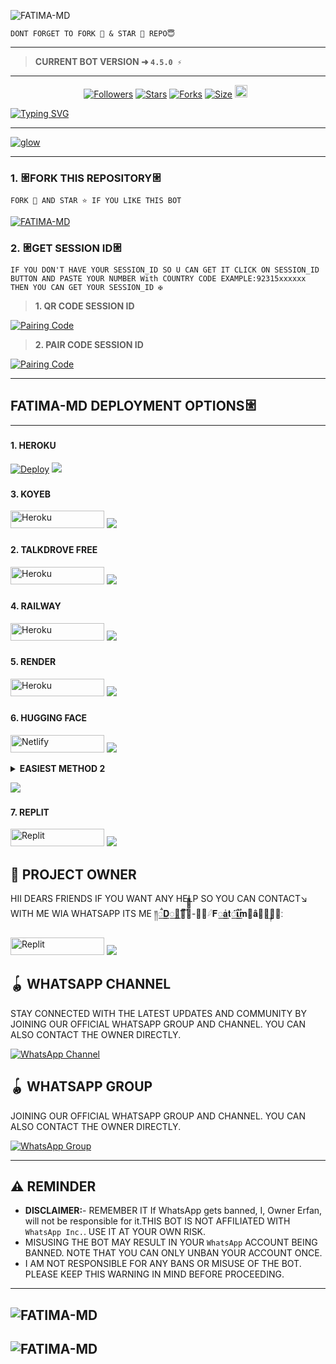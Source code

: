 ![FATIMA-MD](https://readme-typing-svg.demolab.com?font=Roboto&size=26&weight=600&pause=1000&color=FF69B4&center=true&vCenter=true&width=600&lines=✨+ASSALAMUALAIKUM!+WELCOME+TO+FATIMA-MD;🔥+ULTIMATE+WHATSAPP+BOT+WITH+MANY%2B+FEATURES;⚡+FASTEST+•+MOST+ADVANCED+•+USER+FRIENDLY&color=FF69B4&color=4285F4&color=00C853&color=9C27B0&color=FF5722)
```
DONT FORGET TO FORK 🍴 & STAR 🌟 REPO😇
```

---

> **CURRENT BOT VERSION ➜ `4.5.0 ⚡`**
---





  <p align="center">
<a href="https://github.com/policeduafatima-ofc/followers"><img title="Followers" src="https://img.shields.io/github/followers/DARKZONE-MD?color=blue&style=flat-square"></a>
<a href="https://github.com/policeduafatima/FATIMA-MD/stargazers/"><img title="Stars" src="https://img.shields.io/github/stars/policeduafatima/FATIMA-MD?color=blue&style=flat-square"></a>
<a href="https://github.com/policeduafatima/FATIMA-MD/network/members"><img title="Forks" src="https://img.shields.io/github/forks/policeduafatima/FATIMA-MD?color=blue&style=flat-square"></a>
<a href="https://github.com/policeduafatima/FATIMA-MD/"><img title="Size" src="https://img.shields.io/github/repo-size/policeduafatima/FATIMA-MD?style=flat-square&color=green"></a>
<a href="https://github.com/policeduafatima/FATIMA-MD/graphs/commit-activity"><img height="20" src="https://img.shields.io/badge/Maintained%3F-yes-green.svg"></a>&nbsp;&nbsp;
</p>
<p align='center'>
</p>

<a href="https://git.io/typing-svg"><img src="https://readme-typing-svg.demolab.com?font=Black+Ops+One&size=50&pause=1000&color=1BAFBAFF&center=true&width=810&height=100&lines=+THANKS FOR CHOOSING+ALI-MD;MULTI+DEVICE+WHATSAPP+BOT;CREATED+BY+ALI+INXIDE" alt="Typing SVG" /></a>
  </p>
  
--- 

<a href="https://files.catbox.moe/9frdhs.jpg"><img src="https://files.catbox.moe/9frdhs.jpg" alt="glow" border="0"></a>
***




### 1. 𐃁FORK THIS REPOSITORY𐃁

`FORK 🍴 AND STAR ⭐ IF YOU LIKE THIS BOT`

  <a href="https://github.com/policeduafatima/FATIMA-MD/fork"><img title="FATIMA-MD" src="https://img.shields.io/badge/FORK-FATIMA%20MD-MDh?color=indigo&style=for-the-badge&logo=stackshare"></a>
  
### 2. 𐃁GET SESSION ID𐃁 

`IF YOU DON'T HAVE YOUR SESSION_ID SO U CAN GET IT CLICK ON SESSION_ID BUTTON AND PASTE YOUR NUMBER With COUNTRY CODE EXAMPLE:92315xxxxxx THEN YOU CAN GET YOUR SESSION_ID ✠`

> **1. QR CODE SESSION ID**

<a href='https:/https://dua-fatima-khwr.onrender.com/pair/' target="_blank">
  <img alt='Pairing Code' src='https://img.shields.io/badge/Get_Pairing_Code-4285F4?style=for-the-badge&logo=google-chrome&logoColor=white'/>
</a>

> **2. PAIR CODE SESSION ID**

<a href='[https://dua-pair-eae8b95816f6.herokuapp.com/pair]' target="_blank">
  <img alt='Pairing Code' src='https://img.shields.io/badge/Get%20Pairing%20Code-darkpink?style=for-the-badge&logo=opencv&logoColor=black'/>
</a>
<br> 

 
---

### <h2 align="">FATIMA-MD DEPLOYMENT OPTIONS𐃁</h2>

---

### <h4 align="">1. HEROKU</h4>
<p style="text-align: center; font-size: 1.2em;">


[![Deploy](https://www.herokucdn.com/deploy/button.svg)](https://dashboard.heroku.com/new?template=https://github.com/policeduafatima/FATIMA-MD)
<a><img src='https://i.imgur.com/LyHic3i.gif'/></a>

### <h4 align="">3. KOYEB</h4>
<p style="text-align: center; font-size: 1.2em;">

<p align="">
<a href='https://app.koyeb.com/services/deploy?type=git&repository=itx-policeduafatima/FATIMA-MD&ports=3000&env[PREFIX]=.&env[SESSION_ID]=&env[ALWAYS_ONLINE]=false&env[MODE]=public&env[AUTO_STATUS_MSG]=Seen%20status%20by%20ALI-MD&env[AUTO_STATUS_REPLY]=false&env[AUTO_STATUS_SEEN]=true&env[AUTO_TYPING]=false&env[ANTI_LINK]=true&env[AUTO_REACT]=false&env[READ_MESSAGE]=false' target="_blank"><img alt='Heroku' src='https://img.shields.io/badge/-koyeb ‎ deploy-FF009D?style=for-the-badge&logo=koyeb&logoColor=white'/< width=150 height=28/p></a>
<a><img src='https://i.imgur.com/LyHic3i.gif'/></a>

### <h4 align="">2. TALKDROVE FREE</h4>
<p style="text-align: center; font-size: 1.2em;">
  
<p align="">
<a href='https://talkdrove.com/share-bot/11' target="_blank"><img alt='Heroku' src='https://img.shields.io/badge/-TalkDrove ‎Deploy-6971FF?style=for-the-badge&logo=Github&logoColor=white'/< width=150 height=28/p></a>
  <a><img src='https://i.imgur.com/LyHic3i.gif'/></a>

### <h4 align="">4. RAILWAY</h4>
<p style="text-align: center; font-size: 1.2em;">

<p align="">
<a href='https://railway.app/new' target="_blank"><img alt='Heroku' src='https://img.shields.io/badge/-railway deploy-FF8700?style=for-the-badge&logo=railway&logoColor=white'/< width=150 height=28/p></a>
<a><img src='https://i.imgur.com/LyHic3i.gif'/></a>

### <h4 align="">5. RENDER</h4>
<p style="text-align: center; font-size: 1.2em;">
  
<p align="">
<a href='https://render.com/deploy?repo=https://github.com/policeduafatima/FATIMA-MD.git' target="_blank"><img alt='Heroku' src='https://img.shields.io/badge/-Render deploy-black?style=for-the-badge&logo=render&logoColot=white'/< width=150 height=28/p></a>
<a><img src='https://i.imgur.com/LyHic3i.gif'/></a>

### <h4 align="">6. HUGGING FACE</h4>
<p style="text-align: center; font-size: 1.2em;">
  
<p align="">
<a href='https://app.netlify.com/' target="_blank"><img alt='Netlify' src='https://img.shields.io/badge/-Netlify Deploy-CC00FF?style=for-the-badge&logo=huggingface&logoColor=white'/< width=150 height=28/p></a> </a>
<a><img src='https://i.imgur.com/LyHic3i.gif'/></a>
<details>
  
<b><strong><summary align="" style="color: Yello;">EASIEST METHOD 2</summary></strong></b>
<p style="text-align: center; font-size: 1.2em;">
 

## <h3 align=""> HOW TO DEPLOY ON HUGGING FACE</h3>
<h6 align-"center">
*❄️ Deploy ali-md On Hugging Face For Free !*

`Specs :`
- v2 CPU
- 16GB RAM

> `Steps to deploy`

`Step 1`
1. Go to hugginface.co/join and create an account and verify your email too.

`Step 2`
1. Go to https://huggingface.co/spaces/policeduafatima/FATIMA-MD

2. Tap on *three dots* _(as shown in image)_

3. Tap on *duplicate space* _(as shown in image)_

`Step 3`
1. Fill your details, e.g., Session ID, Bot Name, owner number etc...

2. Tap on *duplicate space shown below*

```After that wait 10 seconds & your have deployed it successfuly  for free 24/7```

> CREDITS PIKABOTZ🎐

*ᴘᴏᴡᴇʀᴇᴅ ʙʏ ᴍʀ ꜰʀᴀɴᴋ ᴏꜰᴄ*</h6>

</details>

<a><img src='https://i.imgur.com/LyHic3i.gif'/></a>


### <h4 align="">7. REPLIT</h4>
<p style="text-align: center; font-size: 1.2em;">

<p align="">
<a href='https://replit.com/~' target="_blank"><img alt='Replit' src='https://img.shields.io/badge/-Replit Deploy-1976D2?style=for-the-badge&logo=replit&logoColor=white'/< width=150 height=28/p></a> </a>
<a><img src='https://i.imgur.com/LyHic3i.gif'/></a>


## 👑 PROJECT OWNER 
HII DEARS FRIENDS IF YOU WANT ANY HELP SO YOU CAN CONTACT↘︎ WITH ME WIA WHATSAPP ITS ME ༎꯭ࠫ𝐃꯭𝐮꯭፝֟𝐚𝆭-꯭𝆭𓆪𝐅꯭𝐚ͯ𝐭꯭𝝸፝֟𝐦꯭̈𝐚ͯ༎𝅥ٜٜٜٜࠫ𝆬ː͢  

<p align="">
<a href='https://wa.me/+923155641171?text=*HELLO+DUA FATIMA+ɪ+ɴᴇᴇᴅ+ʜᴇʟᴘ!.+ɪ+ᴍᴇssᴀɢᴇᴅ+ʏᴏᴜ+ғʀᴏᴍ+FATIMA-MD+ʀᴇᴘᴏ!!*' target="_blank"><img alt='Replit' src='https://img.shields.io/badge/ Whatsapp -25D366?style=for-the-badge&logo=whatsapp&logoColor=white'/< width=150 height=28/p></a> </a>
<a><img src='https://i.imgur.com/LyHic3i.gif'/></a>


## 🪀 WHATSAPP CHANNEL 
STAY CONNECTED WITH THE LATEST UPDATES AND COMMUNITY BY JOINING OUR OFFICIAL WHATSAPP GROUP AND CHANNEL. YOU CAN ALSO CONTACT THE OWNER DIRECTLY.

[![WhatsApp Channel](https://img.shields.io/badge/JOIN-WHATSAAP%20CHANNEL-25D366?style=for-the-badge&logo=whatsapp)](https://whatsapp.com/channel/0029VbAhxYY90x2vgwhXJV3O)

## 🪀 WHATSAPP GROUP
JOINING OUR OFFICIAL WHATSAPP GROUP AND CHANNEL. YOU CAN ALSO CONTACT THE OWNER DIRECTLY.

[![WhatsApp Group](https://img.shields.io/badge/JOIN-WHATSAAP%20GROUP-25D366?style=for-the-badge&logo=whatsapp)](https://whatsapp.com/channel/0029VbAhxYY90x2vgwhXJV3O)

 


***

## <h2 align="left">⚠️ REMINDER </h2>
<p style="text-align: center; font-size: 1.2em;">

- **DISCLAIMER:**- REMEMBER IT If WhatsApp gets banned, I, Owner Erfan, will not be responsible for it.THIS BOT IS NOT AFFILIATED WITH `WhatsApp Inc.`. USE IT AT YOUR OWN RISK.
- MISUSING THE BOT MAY RESULT IN YOUR `WhatsApp` ACCOUNT BEING BANNED. NOTE THAT YOU CAN ONLY UNBAN YOUR ACCOUNT ONCE.
- I AM NOT RESPONSIBLE FOR ANY BANS OR MISUSE OF THE BOT. PLEASE KEEP THIS WARNING IN MIND BEFORE PROCEEDING.

---

## ‎![FATIMA-MD](https://readme-typing-svg.demolab.com?font=Roboto&size=26&weight=600&pause=1000&color=FF69B4&center=true&vCenter=true&width=600&lines=✨+NOTICE!+NOT+FOR+SELL;🔥+ANYONE+COPY+BOT+FILE+SO+FORCE+MANY%2B+PROBLEM;⚡+DON'T+•+TRY+THIS+•+BOT+FILE)



## ‎![FATIMA-MD](https://readme-typing-svg.demolab.com?font=Roboto&size=26&weight=600&pause=1000&color=FF69B4&center=true&vCenter=true&width=600&lines=+DUA+FATIMA+OWNER+(+923155641171))
```
